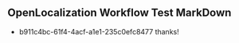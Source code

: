 ## OpenLocalization Workflow Test MarkDown
* b911c4bc-61f4-4acf-a1e1-235c0efc8477 thanks!

<!--HONumber=Aug16_HO4-->


